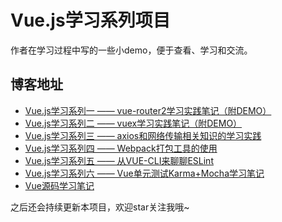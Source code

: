 # Vue.js学习系列项目

作者在学习过程中写的一些小demo，便于查看、学习和交流。

## 博客地址

* [Vue.js学习系列一 —— vue-router2学习实践笔记（附DEMO）](http://www.jianshu.com/p/8013d8d37bd0)
* [Vue.js学习系列二 —— vuex学习实践笔记（附DEMO）](http://www.jianshu.com/p/d6f7e11f18af)
* [Vue.js学习系列三 —— axios和网络传输相关知识的学习实践](http://www.jianshu.com/p/8e5fb763c3d7)
* [Vue.js学习系列四 —— Webpack打包工具的使用](http://www.jianshu.com/p/aef34acd111f)
* [Vue.js学习系列五 —— 从VUE-CLI来聊聊ESLint](http://www.jianshu.com/p/efb6fbed6fac)
* [Vue.js学习系列六 —— Vue单元测试Karma+Mocha学习笔记](http://www.jianshu.com/p/073d25a3bba0)
* [Vue源码学习笔记](https://www.jianshu.com/p/67bc7ae92e4a)

之后还会持续更新本项目，欢迎star关注我哦~
